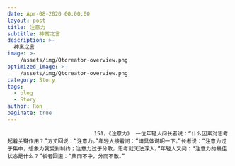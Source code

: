 ```yaml
---
date: Apr-08-2020 00:00:00
layout: post
title: 注意力
subtitle: 神寓之言
description: >-
  神寓之言
image: >-
    /assets/img/Qtcreator-overview.png
optimized_image: >-
    /assets/img/Qtcreator-overview.png
category: Story
tags:
  - blog
  - Story
author: Ron
paginate: true
---
```


							　　151，《注意力》 一位年轻人问长者说：“什么因素对思考起着关键作用？”方丈回说：“注意力。”年轻人接着问：“请具体说明一下。”长者说：“注意力过于集中，想象力就受到制约；注意力过于分散，思考就无法深入。”年轻人又问：“注意力的最佳状态是什么？”长者回道：“集而不中，分而不散。”
							
							
						
